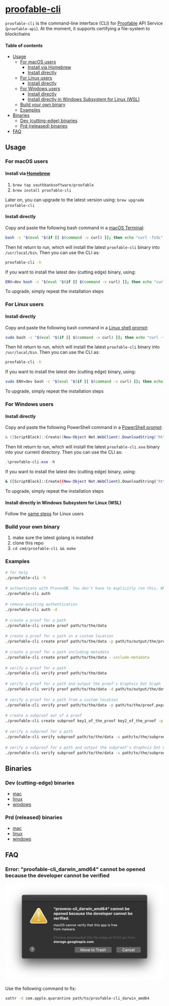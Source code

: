 # [proofable-cli](https://github.com/SouthbankSoftware/proofable/tree/master/cmd/proofable-cli) <!-- omit in toc -->

`proofable-cli` is the command-line interface (CLI) for [Proofable](https://docs.proofable.io/) API Service (`proofable-api`). At the moment, it supports certifying a file-system to blockchains

<script id="asciicast-346585" src="https://asciinema.org/a/346585.js" data-autoplay="true" async></script>

#### Table of contents  <!-- omit in toc -->
- [Usage](#usage)
  - [For macOS users](#for-macos-users)
    - [Install via Homebrew](#install-via-homebrew)
    - [Install directly](#install-directly)
  - [For Linux users](#for-linux-users)
    - [Install directly](#install-directly-1)
  - [For Windows users](#for-windows-users)
    - [Install directly](#install-directly-2)
    - [Install directly in Windows Subsystem for Linux (WSL)](#install-directly-in-windows-subsystem-for-linux-wsl)
  - [Build your own binary](#build-your-own-binary)
  - [Examples](#examples)
- [Binaries](#binaries)
  - [Dev (cutting-edge) binaries](#dev-cutting-edge-binaries)
  - [Prd (released) binaries](#prd-released-binaries)
- [FAQ](#faq)

## Usage

### For macOS users

#### Install via [Homebrew](https://brew.sh/)

1. `brew tap southbanksoftware/proofable`
2. `brew install proofable-cli`

Later on, you can upgrade to the latest version using: `brew upgrade proofable-cli`

#### Install directly

Copy and paste the following bash command in a [macOS Terminal](https://support.apple.com/en-au/guide/terminal/welcome/mac):

```bash
bash -c "$(eval "$(if [[ $(command -v curl) ]]; then echo "curl -fsSL"; else echo "wget -qO-"; fi) https://raw.githubusercontent.com/SouthbankSoftware/proofable/master/cmd/proofable-cli/install.sh")"
```

Then hit return to run, which will install the latest `proofable-cli` binary into `/usr/local/bin`. Then you can use the CLI as:

```bash
proofable-cli -h
```

If you want to install the latest dev (cutting edge) binary, using:

```bash
ENV=dev bash -c "$(eval "$(if [[ $(command -v curl) ]]; then echo "curl -fsSL"; else echo "wget -qO-"; fi) https://raw.githubusercontent.com/SouthbankSoftware/proofable/master/cmd/proofable-cli/install.sh")"
```

To upgrade, simply repeat the installation steps

### For Linux users

#### Install directly

Copy and paste the following bash command in a [Linux shell prompt](https://ubuntu.com/tutorials/command-line-for-beginners#1-overview):

```bash
sudo bash -c "$(eval "$(if [[ $(command -v curl) ]]; then echo "curl -fsSL"; else echo "wget -qO-"; fi) https://raw.githubusercontent.com/SouthbankSoftware/proofable/master/cmd/proofable-cli/install.sh")"
```

Then hit return to run, which will install the latest `proofable-cli` binary into `/usr/local/bin`. Then you can use the CLI as:

```bash
proofable-cli -h
```

If you want to install the latest dev (cutting edge) binary, using:

```bash
sudo ENV=dev bash -c "$(eval "$(if [[ $(command -v curl) ]]; then echo "curl -fsSL"; else echo "wget -qO-"; fi) https://raw.githubusercontent.com/SouthbankSoftware/proofable/master/cmd/proofable-cli/install.sh")"
```

To upgrade, simply repeat the installation steps

### For Windows users

#### Install directly

Copy and paste the following PowerShell command in a [PowerShell prompt](https://docs.microsoft.com/en-us/powershell/scripting/overview?view=powershell-7):

```powershell
& ([ScriptBlock]::Create((New-Object Net.WebClient).DownloadString('https://raw.githubusercontent.com/SouthbankSoftware/proofable/master/cmd/proofable-cli/install.ps1')))
```

Then hit return to run, which will install the latest `proofable-cli.exe` binary into your current directory. Then you can use the CLI as:

```powershell
.\proofable-cli.exe -h
```

If you want to install the latest dev (cutting edge) binary, using:

```bash
& ([ScriptBlock]::Create((New-Object Net.WebClient).DownloadString('https://raw.githubusercontent.com/SouthbankSoftware/proofable/master/cmd/proofable-cli/install.ps1'))) "dev"
```

To upgrade, simply repeat the installation steps

#### Install directly in Windows Subsystem for Linux (WSL)

Follow the [same steps](###for-linux-users) for Linux users

### Build your own binary

1. make sure the latest golang is installed
2. clone this repo
3. `cd cmd/proofable-cli && make`

### Examples

```bash
# for help
./proofable-cli -h

# authenticate with ProvenDB. You don't have to explicitly run this. When you execute a command that requires authentication, it will be automatically run
./proofable-cli auth

# remove existing authentication
./proofable-cli auth -d

# create a proof for a path
./proofable-cli create proof path/to/the/data

# create a proof for a path in a custom location
./proofable-cli create proof path/to/the/data -p path/to/output/the/proof.pxproof

# create a proof for a path including metadata
./proofable-cli create proof path/to/the/data --include-metadata

# verify a proof for a path
./proofable-cli verify proof path/to/the/data

# verify a proof for a path and output the proof's Graphviz Dot Graph
./proofable-cli verify proof path/to/the/data -d path/to/output/the/dot/graph.dot

# verify a proof for a path from a custom location
./proofable-cli verify proof path/to/the/data -p path/to/the/proof.pxproof

# create a subproof out of a proof
./proofable-cli create subproof key1_of_the_proof key2_of_the_proof -p path/to/the/proof.pxproof -s path/to/output/the/subproof.pxsubproof

# verify a subproof for a path
./proofable-cli verify subproof path/to/the/data -s path/to/the/subproof.pxsubproof

# verify a subproof for a path and output the subproof's Graphviz Dot Graph
./proofable-cli verify subproof path/to/the/data -s path/to/the/subproof.pxsubproof -d path/to/output/the/dot/graph.dot
```

## Binaries

### Dev (cutting-edge) binaries

- [mac](https://storage.googleapis.com/provendb-dev/proofable-cli/proofable-cli_darwin_amd64.tar.gz)
- [linux](https://storage.googleapis.com/provendb-dev/proofable-cli/proofable-cli_linux_amd64.tar.gz)
- [windows](https://storage.googleapis.com/provendb-dev/proofable-cli/proofable-cli_windows_amd64.zip)

### Prd (released) binaries

- [mac](https://storage.googleapis.com/provendb-prd/proofable-cli/proofable-cli_darwin_amd64.tar.gz)
- [linux](https://storage.googleapis.com/provendb-prd/proofable-cli/proofable-cli_linux_amd64.tar.gz)
- [windows](https://storage.googleapis.com/provendb-prd/proofable-cli/proofable-cli_windows_amd64.zip)

## FAQ

### Error: "proofable-cli_darwin_amd64" cannot be opened because the developer cannot be verified <!-- omit in toc -->

![Mac Cannot Open Issue](../../docs/images/mac_cannot_open_issue.png)

Use the following command to fix:

```bash
xattr -d com.apple.quarantine path/to/proofable-cli_darwin_amd64
```
